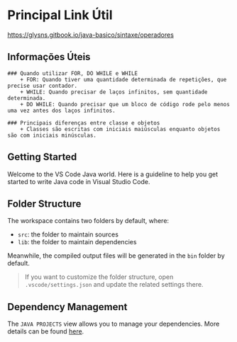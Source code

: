 # Principal Link Útil
https://glysns.gitbook.io/java-basico/sintaxe/operadores


## Informações Úteis
    ### Quando utilizar FOR, DO WHILE e WHILE
        + FOR: Quando tiver uma quantidade determinada de repetições, que precise usar contador.
        + WHILE: Quando precisar de laços infinitos, sem quantidade determinada.
        + DO WHILE: Quando precisar que um bloco de código rode pelo menos uma vez antes dos laços infinitos.

    ### Principais diferenças entre classe e objetos
        + Classes são escritas com iniciais maiúsculas enquanto objetos são com iniciais minúsculas.




## Getting Started

Welcome to the VS Code Java world. Here is a guideline to help you get started to write Java code in Visual Studio Code.

## Folder Structure

The workspace contains two folders by default, where:

- `src`: the folder to maintain sources
- `lib`: the folder to maintain dependencies

Meanwhile, the compiled output files will be generated in the `bin` folder by default.

> If you want to customize the folder structure, open `.vscode/settings.json` and update the related settings there.

## Dependency Management

The `JAVA PROJECTS` view allows you to manage your dependencies. More details can be found [here](https://github.com/microsoft/vscode-java-dependency#manage-dependencies).
